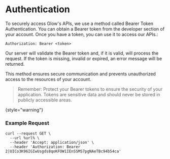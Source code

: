 # Authentication

To securely access Glow's APIs, we use a method called Bearer Token Authentication. You can obtain a Bearer token from the developer section of your account. Once you have a token, you can use it to
access our APIs.:

```Authorization: Bearer <token>```

Our server will validate the Bearer token and, if it is valid, will process the request. If the token is missing, invalid or expired, an error message will be returned.

This method ensures secure communication and prevents unauthorized access to the resources of your account.

> Remember: Protect your Bearer tokens to ensure the security of your application. Tokens are sensitive data and should never be stored in publicly accessible areas.
>
{style="warning"}

### Example Request

```cURL
curl --request GET \
  --url %url% \
  --header 'Accept: application/json' \
  --header 'Authorization: Bearer 2|UICo3K96IGIwUsgds8qoKFOW1IEnSSMS7pgNAeTBc94b54ca'
```
